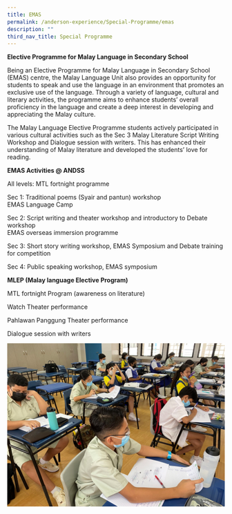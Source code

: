 ```yaml
---
title: EMAS
permalink: /anderson-experience/Special-Programme/emas
description: ""
third_nav_title: Special Programme
---
```


**Elective Programme for Malay Language in Secondary School**

Being an Elective Programme for Malay Language in Secondary School (EMAS) centre, the Malay Language Unit also provides an opportunity for students to speak and use the language in an environment that promotes an exclusive use of the language. Through a variety of language, cultural and literary activities, the programme aims to enhance students’ overall proficiency in the language and create a deep interest in developing and appreciating the Malay culture.

The Malay Language Elective Programme students actively participated in various cultural activities such as the Sec 3 Malay Literature Script Writing Workshop and Dialogue session with writers. This has enhanced their understanding of Malay literature and developed the students’ love for reading.

**EMAS Activities @ ANDSS**


All levels: MTL fortnight programme

Sec 1: Traditional poems (Syair and pantun) workshop
<br>EMAS Language Camp

Sec 2: Script writing and theater workshop and introductory to Debate workshop
<br>EMAS overseas immersion programme

Sec 3: Short story writing workshop, EMAS Symposium and Debate training for competition

Sec 4: Public speaking workshop, EMAS symposium




**MLEP (Malay language Elective Program)**


MTL fortnight Program (awareness on literature)

Watch Theater performance

Pahlawan Panggung Theater performance

Dialogue session with writers

![](/images/malay%20poetry.jpg)